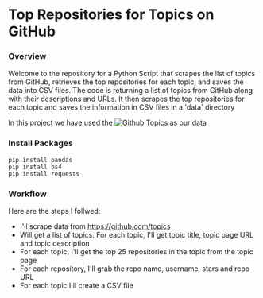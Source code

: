 # Top Repositories for Topics on GitHub

### Overview

 Welcome to the repository for a Python Script that scrapes the list of topics from GitHub, retrieves the top repositories for each topic, and saves the data into CSV files.
 The code is returning a list of topics from GitHub along with their descriptions and URLs. 
 It then scrapes the top repositories for each topic and saves the information in CSV files in a 'data' directory
 
 In this project we have used the ![Github Topics](https://github.com/topics) as our data    
 
### Install Packages
```
pip install pandas
pip install bs4
pip install requests
```

### Workflow
Here are the steps I follwed:

- I'll scrape data from https://github.com/topics
- Will get a list of topics. For each topic, I'll get topic title, topic page URL and topic description
- For each topic, I'll get the top 25 repositories in the topic from the topic page
- For each repository, I'll grab the repo name, username, stars and repo URL
- For each topic I'll create a CSV file
